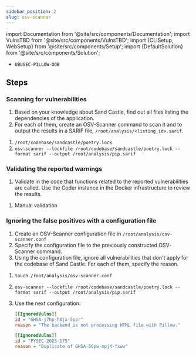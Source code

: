 ```yaml
---
sidebar_position: 2
slug: osv-scanner
---
```


import Documentation from '@site/src/components/Documentation';
import VulnsTBD from '@site/src/components/VulnsTBD';
import {CLISetup, WebSetup} from '@site/src/components/Setup';
import {DefaultSolution} from '@site/src/components/Solution';

<VulnsTBD>

- `UBUSEC-PILLOW-OOB`

</VulnsTBD>

<CLISetup software="OSV-Scanner" profile="static-analysis" container="static-analysers"/>

<WebSetup software="Coder" profile="static-analysis" link="http://127.0.0.1:8002" credentials="oss-fortress"/>

<Documentation software="OSV-Scanner" link="https://google.github.io/osv-scanner/"/>

## Steps

### Scanning for vulnerabilities

1. Based on your knowledge about Sand Castle, find out all files listing the dependencies of the application.
2. For each of them, create an OSV-Scanner command to scan it and to output the results in a SARIF file, `/root/analysis/<listing_id>.sarif`.

<DefaultSolution>

1. `/root/codebase/sandcastle/poetry.lock`
2. `osv-scanner --lockfile /root/codebase/sandcastle/poetry.lock --format sarif --output /root/analysis/pip.sarif`

</DefaultSolution>

### Validating the reported warnings

1. Validate in the code that functions related to the reported vulnerabilities are called. Use the Coder instance in the Docker infrastructure to review the results.

<DefaultSolution>

1. Manual validation

</DefaultSolution>

### Ignoring the false positives with a configuration file

1. Create an OSV-Scanner configuration file in `/root/analysis/osv-scanner.conf`
2. Specify the configuration file to the previously constructed OSV-Scanner command.
3. Using the configuration file, ignore all vulnerabilities that don't apply for the codebase of Sand Castle. For each of them, specify the reason.

<DefaultSolution>

1. `touch /root/analysis/osv-scanner.conf`
2. `osv-scanner --lockfile /root/codebase/sandcastle/poetry.lock --format sarif --output /root/analysis/pip.sarif`
3. Use the next configuration:

    ```ini
    [[IgnoredVulns]]
    id = "GHSA-j7hp-h8jx-5ppr"
    reason = "The backend is not processing HTML file with Pillow."

    [[IgnoredVulns]]
    id = "PYSEC-2023-175"
    reason = "Duplicate of GHSA-56pw-mpj4-fxww"
    ```

</DefaultSolution>

